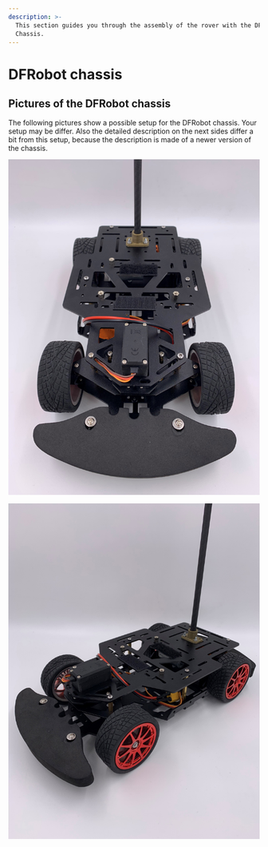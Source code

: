 ```yaml
---
description: >-
  This section guides you through the assembly of the rover with the DFRobot
  Chassis.
---
```


# DFRobot chassis

## Pictures of the DFRobot chassis

The following pictures show a possible setup for the DFRobot chassis. Your setup may be differ. Also the detailed description on the next sides differ a bit from this setup, because the description is made of a newer version of the chassis.

![Front view of the DFRobot chassis](../../../.gitbook/assets/chassis_1.jpg)

![Side view of the DFRobot chassis](../../../.gitbook/assets/chassis_3.jpg)

